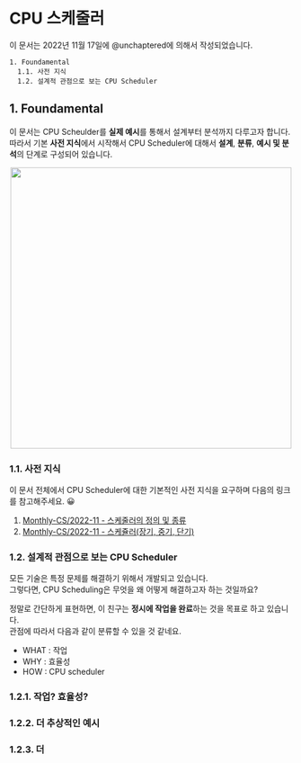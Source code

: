 # CPU 스케줄러

이 문서는 2022년 11월 17일에 @unchaptered에 의해서 작성되었습니다.

```
1. Foundamental
  1.1. 사전 지식
  1.2. 설계적 관점으로 보는 CPU Scheduler
```

## 1. Foundamental

이 문서는 CPU Scheulder를 **실제 예시**를 통해서 설계부터 분석까지 다루고자 합니다.<br>
따라서 기본 **사전 지식**에서 시작해서 CPU Scheduler에 대해서 **설계**, **분류**, **예시 및 분석**의 단계로 구성되어 있습니다.

<p align="center">
   <img style="width: 500px;" src="https://user-images.githubusercontent.com/86306802/202479429-9994c417-2454-4e85-a53d-41ede2760602.jpg"/>
</p>

### 1.1. 사전 지식

이 문서 전체에서 CPU Scheduler에 대한 기본적인 사전 지식을 요구하며 다음의 링크를 참고해주세요. 😀

1. [Monthly-CS/2022-11 - 스케줄러의 정의 및 종류](https://github.com/monthly-cs/2022-11/blob/main/CPU%20%EC%8A%A4%EC%BC%80%EC%A4%84%EB%A7%81/1.%20%EC%8A%A4%EC%BC%80%EC%A4%84%EB%9F%AC%EC%9D%98%20%EC%A0%95%EC%9D%98%20%EB%B0%8F%20%EC%A2%85%EB%A5%98.md)
2. [Monthly-CS/2022-11 - 스케쥴러(장기, 중기, 단기)](https://github.com/monthly-cs/2022-11/blob/main/CPU%20%EC%8A%A4%EC%BC%80%EC%A4%84%EB%A7%81/2.%20%EC%8A%A4%EC%BC%80%EC%A5%B4%EB%9F%AC(%EC%9E%A5%EA%B8%B0%2C%20%EC%A4%91%EA%B8%B0%2C%20%EB%8B%A8%EA%B8%B0).md)

### 1.2. 설계적 관점으로 보는 CPU Scheduler

모든 기술은 특정 문제를 해결하기 위해서 개발되고 있습니다.<br>
그렇다면, CPU Scheduling은 무엇을 왜 어떻게 해결하고자 하는 것일까요?

정말로 간단하게 표현하면, 이 친구는 **정시에 작업을 완료**하는 것을 목표로 하고 있습니다.<br>
관점에 따라서 다음과 같이 분류할 수 있을 것 같네요.

- WHAT : 작업
- WHY : 효율성
- HOW : CPU scheduler

### 1.2.1. 작업? 효율성?

### 1.2.2. 더 추상적인 예시

### 1.2.3. 더 


